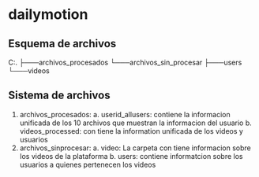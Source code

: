 # dailymotion

## Esquema de archivos

C:.
├───archivos_procesados
└───archivos_sin_procesar
    ├───users
    └───videos
    
    
## Sistema de archivos

1. archivos_procesados:
  a. userid_allusers: contiene la informacion unificada de los 10 archivos que muestran la informacion del usuario
  b. videos_processed: con tiene la information unificada de los videos y usuarios
2. archivos_sinprocesar:
  a. video: La carpeta con tiene informacion sobre los videos de la plataforma 
  b. users: contiene informatcion sobre los usuarios a quienes pertenecen los videos 
